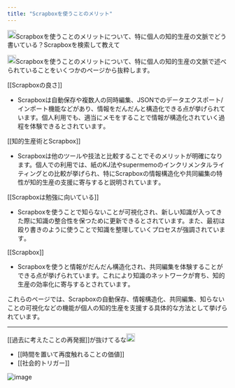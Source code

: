 ```yaml
---
title: "Scrapboxを使うことのメリット"
---
```


<img src='https://scrapbox.io/api/pages/nishio/nishio/icon' alt='nishio.icon' height="19.5"/>Scrapboxを使うことのメリットについて、特に個人の知的生産の文脈でどう書いている？Scrapboxを検索して教えて

<img src='https://scrapbox.io/api/pages/nishio/nihia/icon' alt='nihia.icon' height="19.5"/>Scrapboxを使うことのメリットについて、特に個人の知的生産の文脈で述べられていることをいくつかのページから抜粋します。

[[Scrapboxの良さ]]
- Scrapboxは自動保存や複数人の同時編集、JSONでのデータエクスポート/インポート機能などがあり、情報をだんだんと構造化できる点が挙げられています。個人利用でも、適当にメモをすることで情報が構造化されていく過程を体験できるとされています​​。

[[知的生産術とScrapbox]]
- Scrapboxは他のツールや技法と比較することでそのメリットが明確になります。個人での利用では、紙のKJ法やsupermemoのインクリメンタルライティングとの比較が挙げられ、特にScrapboxの情報構造化や共同編集の特性が知的生産の支援に寄与すると説明されています​​。

[[Scrapboxは勉強に向いている]]
- Scrapboxを使うことで知らないことが可視化され、新しい知識が入ってきた際に知識の整合性を保つために更新できるとされています。また、最初は殴り書きのように使うことで知識を整理していくプロセスが強調されています​​。

[[Scrapbox]]
- Scrapboxを使うと情報がだんだん構造化され、共同編集を体験することができる点が挙げられています。これにより知識のネットワークが育ち、知的生産の効率化に寄与するとされています​​。

これらのページでは、Scrapboxの自動保存、情報構造化、共同編集、知らないことの可視化などの機能が個人の知的生産を支援する具体的な方法として挙げられています。

---
[[過去に考えたことの再発掘]]が抜けてるな<img src='https://scrapbox.io/api/pages/nishio/nishio/icon' alt='nishio.icon' height="19.5"/>
- [[時間を置いて再度触れることの価値]]
- [[社会的トリガー]]

![image](https://gyazo.com/414a7099df6ac84b06ea56d2387a7cbd/thumb/1000)

